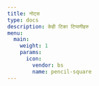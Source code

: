 ```yaml
---
title: नोट्स
type: docs
description: केही टिका टिप्पणीहरु
menu:
  main:
    weight: 1
    params:
      icon:
        vendor: bs
        name: pencil-square
---
```

